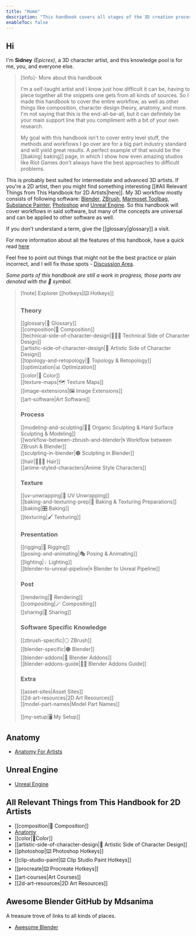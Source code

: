 ```yaml
---
title: "Home"
description: "This handbook covers all stages of the 3D creation process, as well as the theory side of things. Helpful for 2D artists as well."
enableToc: false
---
```

## Hi
I'm **Sidney** _(Epicrex)_, a 3D character artist, and this knowledge pool is for me, you, and everyone else.

> [!info]- More about this handbook
>
> I'm a self-taught artist and I know just how difficult it can be, having to piece together all the snippets one gets from all kinds of sources. So I made this handbook to cover the entire workflow, as well as other things like composition, character design theory, anatomy, and more. I'm not saying that this is the end-all-be-all, but it can definitely be your main support line that you compliment with a bit of your own research.
> 
> My goal with this handbook isn't to cover entry level stuff, the methods and workflows I go over are for a big part industry standard and will yield great results. A perfect example of that would be the [[baking| baking]] page, in which I show how even amazing studios like Riot Games don't always have the best approaches to difficult problems.

This is probably best suited for intermediate and advanced 3D artists. If you're a 2D artist, then you might find something interesting [[#All Relevant Things from This Handbook for 2D Artists|here]]. My 3D workflow mostly consists of following software: [Blender](https://www.blender.org/features/), [ZBrush](https://pixologic.com/), [Marmoset Toolbag](https://marmoset.co/toolbag/), [Substance Painter](https://www.adobe.com/products/substance3d-painter.html), [Photoshop](https://www.adobe.com/products/photoshop.html) and [Unreal Engine](https://www.unrealengine.com/en-US/features). So this handbook will cover workflows in said software, but many of the concepts are universal and can be applied to other software as well.

If you don't understand a term, give the [[glossary|glossary]] a visit.

For more information about all the features of this handbook, have a quick read [here](https://github.com/Epicrex/3d-artists-handbook#info-about-this-handbook)

Feel free to point out things that might not be the best practice or plain incorrect, and I will fix those spots - [Discussion Area](https://github.com/Epicrex/3DArtistsHandbook/discussions/1).

_Some parts of this handbook are still a work in progress, those parts are denoted with the 🚧 symbol._

> [!note] Explorer
>[[hotkeys|⌨️ Hotkeys]]
>### Theory
>[[glossary|📑 Glossary]]<br>
>[[composition|🌆 Composition]]<br>
>[[technical-side-of-character-design|👩🏽‍💻 Technical Side of Character Design]]<br>
>[[artistic-side-of-character-design|🧠 Artistic Side of Character Design]]<br>
>[[topology-and-retopology|📐 Topology & Retopology]]<br>
>[[optimization|📊 Optimization]]<br>
>[[color|🎨 Color]]<br>
>[[texture-maps|🗺️ Texture Maps]]<br>
>[[image-extensions|🖼️ Image Extensions]]<br>
>[[art-software|Art Software]]
> 
> ### Process
>[[modeling-and-sculpting|🧊🗿 Organic Sculpting & Hard Surface Sculpting & Modeling]]<br>
>[[workflow-between-zbrush-and-blender|🌀 Workflow between ZBrush & Blender]]<br>
>[[sculpting-in-blender|🟠 Sculpting in Blender]]<br>
>[[hair|💇🏽‍♀️ Hair]]<br>
>[[anime-styled-characters|Anime Style Characters]]
> 
> ### Texture
>[[uv-unwrapping|🎁 UV Unwrapping]]<br>
>[[baking-and-texturing-prep|🧭 Baking & Texturing Preparations]]<br>
>[[baking|🎛️ Baking]]<br>
>[[texturing|🖌️ Texturing]]
> 
> ### Presentation
>[[rigging|🦴 Rigging]]<br>
>[[posing-and-animating|🎭 Posing & Animating]]<br>
>[[lighting|💡 Lighting]]<br>
>[[blender-to-unreal-pipeline|🌀 Blender to Unreal Pipeline]]
> 
> ### Post
>[[rendering|🎥 Rendering]]<br>
>[[compositing|🪄 Compositing]]<br>
>[[sharing|🔗 Sharing]]
> 
> ### Software Specific Knowledge
>[[zbrush-specific|⚪ ZBrush]]<br>
>[[blender-specific|🟠 Blender]]<br>
>[[blender-addons|🔮 Blender Addons]]<br>
>[[blender-addons-guide|🔮📑 Blender Addons Guide]]
>
>### Extra
>[[asset-sites|Asset Sites]]<br>
>[[2d-art-resources|2D Art Resources]]<br>
>[[model-part-names|Model Part Names]]  
><br>
>[[my-setup|🖥️ My Setup]]

## Anatomy
- [Anatomy For Artists](https://github.com/Epicrex/AnatomyForArtists/wiki)

## Unreal Engine
- [Unreal Engine](https://github.com/Epicrex/UnrealEngine/wiki)

## All Relevant Things from This Handbook for 2D Artists
- [[composition|🌆 Composition]]
- [Anatomy](https://github.com/Epicrex/AnatomyForArtists/wiki)
- [[color|🎨Color]]
- [[artistic-side-of-character-design|🧠 Artistic Side of Character Design]]
- [[photoshop|⌨️ Photoshop Hotkeys]]
- [[clip-studio-paint|⌨️ Clip Studio Paint Hotkeys]]
- [[procreate|⌨️ Procreate Hotkeys]]
- [[art-courses|Art Courses]]
- [[2d-art-resources|2D Art Resources]]

## Awesome Blender GitHub by Mdsanima
A treasure trove of links to all kinds of places.
- [Awesome Blender](https://github.com/agmmnn/awesome-blender)

